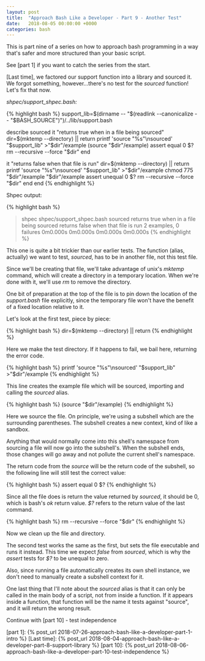 ```yaml
---
layout: post
title:  "Approach Bash Like a Developer - Part 9 - Another Test"
date:   2018-08-05 00:00:00 +0000
categories: bash
---
```


This is part nine of a series on how to approach bash programming in a
way that's safer and more structured than your basic script.

See [part 1] if you want to catch the series from the start.

[Last time], we factored our support function into a library and sourced
it. We forgot something, however...there's no test for the *sourced*
function!  Let's fix that now.

*shpec/support_shpec.bash:*

{% highlight bash %}
support_lib=$(dirname -- "$(readlink --canonicalize -- "$BASH_SOURCE")")/../lib/support.bash

describe sourced
  it "returns true when in a file being sourced"
    dir=$(mktemp --directory) || return
    printf 'source "%s"\nsourced' "$support_lib"  >"$dir"/example
    (source "$dir"/example)
    assert equal 0 $?
    rm --recursive --force "$dir"
  end

  it "returns false when that file is run"
    dir=$(mktemp --directory) || return
    printf 'source "%s"\nsourced' "$support_lib" >"$dir"/example
    chmod 775 "$dir"/example
    "$dir"/example
    assert unequal 0 $?
    rm --recursive --force "$dir"
  end
end
{% endhighlight %}

Shpec output:

{% highlight bash %}
> shpec shpec/support_shpec.bash
sourced
  returns true when in a file being sourced
  returns false when that file is run
2 examples, 0 failures
0m0.000s 0m0.000s
0m0.000s 0m0.000s
{% endhighlight %}

This one is quite a bit trickier than our earlier tests. The function
(alias, actually) we want to test, *sourced*, has to be in another file,
not this test file.

Since we'll be creating that file, we'll take advantage of unix's
*mktemp* command, which will create a directory in a temporary location.
When we're done with it, we'll use *rm* to remove the directory.

One bit of preparation at the top of the file is to pin down the
location of the *support.bash* file explicitly, since the temporary file
won't have the benefit of a fixed location relative to it.

Let's look at the first test, piece by piece:

{% highlight bash %}
dir=$(mktemp --directory) || return
{% endhighlight %}

Here we make the test directory.  If it happens to fail, we bail here,
returning the error code.

{% highlight bash %}
printf 'source "%s"\nsourced' "$support_lib" >"$dir"/example
{% endhighlight %}

This line creates the example file which will be sourced, importing and
calling the *sourced* alias.

{% highlight bash %}
(source "$dir"/example)
{% endhighlight %}

Here we source the file.  On principle, we're using a subshell which are
the surrounding parentheses.  The subshell creates a new context, kind
of like a sandbox.

Anything that would normally come into this shell's namespace from
sourcing a file will now go into the subshell's.  When the subshell
ends, those changes will go away and not pollute the current shell's
namespace.

The return code from the *source* will be the return code of the
subshell, so the following line will still test the correct value:

{% highlight bash %}
assert equal 0 $?
{% endhighlight %}

Since all the file does is return the value returned by *sourced*, it
should be 0, which is bash's *ok* return value.  *$?* refers to the
return value of the last command.

{% highlight bash %}
rm --recursive --force "$dir"
{% endhighlight %}

Now we clean up the file and directory.

The second test works the same as the first, but sets the file
executable and runs it instead.  This time we expect *false* from
*sourced*, which is why the *assert* tests for *$?* to be unequal to
zero.

Also, since running a file automatically creates its own shell instance,
we don't need to manually create a subshell context for it.

One last thing that I'll note about the *sourced* alias is that it can
only be called in the main body of a script, not from inside a function.
If it appears inside a function, that function will be the name it tests
against "source", and it will return the wrong result.

Continue with [part 10] - test independence

  [part 1]:     {% post_url 2018-07-26-approach-bash-like-a-developer-part-1-intro              %}
  [Last time]:  {% post_url 2018-08-04-approach-bash-like-a-developer-part-8-support-library    %}
  [part 10]:    {% post_url 2018-08-06-approach-bash-like-a-developer-part-10-test-independence %}
